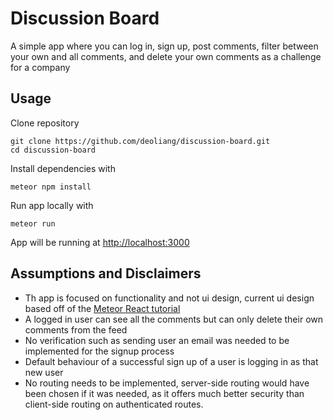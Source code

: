# Discussion Board
A simple app where you can log in, sign up, post comments, filter between your own and all comments, and delete your own comments as a challenge for a company

## Usage
Clone repository
```
git clone https://github.com/deoliang/discussion-board.git
cd discussion-board
```
Install dependencies with 
```
meteor npm install 
```

Run app locally with
```
meteor run
```
App will be running at [http://localhost:3000](http://localhost:3000)

## Assumptions and Disclaimers
- Th app is focused on functionality and not ui design, current ui design based off of the [Meteor React tutorial](https://react-tutorial.meteor.com/simple-todos/)
- A logged in user can see all the comments but can only delete their own comments from the feed
- No verification such as sending user an email was needed to be implemented for the signup process
- Default behaviour of a successful sign up of a user is logging in as that new user
- No routing needs to be implemented, server-side routing would have been chosen if it was needed, as it offers much better security than client-side routing on authenticated routes.